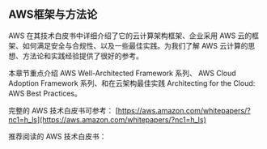 ## AWS框架与方法论


AWS 在其技术白皮书中详细介绍了它的云计算架构框架、企业采用 AWS 云的框架、如何满足安全与合规性、以及一些最佳实践。为我们了解 AWS 云计算的思想、方法论和实践经验提供了很好的参考。

本章节重点介绍 AWS Well-Architected Framework 系列、 AWS Cloud Adoption Framework 系列、和在云架构最佳实践 Architecting for the Cloud: AWS Best Practices。

完整的 AWS 技术白皮书可参考： [https://aws.amazon.com/whitepapers/?nc1=h_ls](https://aws.amazon.com/whitepapers/?nc1=h_ls)

推荐阅读的 AWS 技术白皮书：
